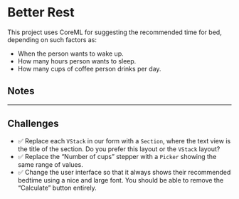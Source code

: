 # Better Rest

This project uses CoreML for suggesting the recommended time for bed, depending on such factors as:

- When the person wants to wake up.
- How many hours person wants to sleep.
- How many cups of coffee person drinks per day.

## Notes

---

## Challenges

- ✅ Replace each `VStack` in our form with a `Section`, where the text view is the title of the section. Do you prefer this layout or the `VStack` layout?
- ✅ Replace the “Number of cups” stepper with a `Picker` showing the same range of values.
- ✅ Change the user interface so that it always shows their recommended bedtime using a nice and large font. You should be able to remove the “Calculate” button entirely.
